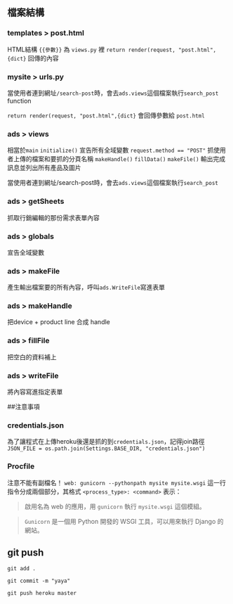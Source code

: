 ## 檔案結構
### templates > post.html
HTML結構
`{{參數}}` 為 `views.py` 裡 `return render(request, "post.html",{dict}` 回傳的內容

### mysite > urls.py
當使用者連到網址`/search-post`時，會去`ads.views`這個檔案執行`search_post` function

 `return render(request, "post.html",{dict}` 會回傳參數給 `post.html`

### ads > views 
相當於`main`
`initialize()` 宣告所有全域變數
`request.method == "POST"` 抓使用者上傳的檔案和要抓的分頁名稱
`makeHandle()`
`fillData()`
`makeFile()`
輸出完成訊息並列出所有產品及圖片

當使用者連到網址/search-post時，會去`ads.views`這個檔案執行`search_post`

### ads > getSheets
抓取行銷編輯的那份需求表單內容

### ads > globals
宣告全域變數

### ads > makeFile
產生輸出檔案要的所有內容，呼叫`ads.WriteFile`寫進表單

### ads > makeHandle
把device + product line 合成 handle

### ads > fillFile
把空白的資料補上

### ads > writeFile
將內容寫進指定表單

##注意事項
### credentials.json
為了讓程式在上傳heroku後還是抓的到`credentials.json`，記得join路徑
`JSON_FILE = os.path.join(Settings.BASE_DIR, "credentials.json")`
### Procfile
注意不能有副檔名！
`web: gunicorn --pythonpath mysite mysite.wsgi`
這一行指令分成兩個部分，其格式 `<process_type>: <command>` 表示：

> 啟用名為 web 的應用，用 `gunicorn` 執行 `mysite.wsgi` 這個模組。

> `Gunicorn` 是一個用 Python 開發的 WSGI 工具，可以用來執行 Django 的網站。

## git push
`git add .`

`git commit -m "yaya"`

`git push heroku master`
